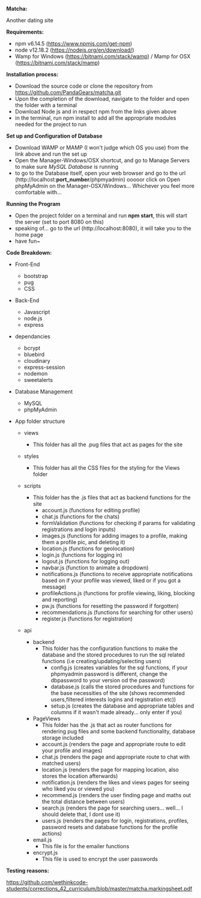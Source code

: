 **Matcha:**

Another dating site

**Requirements:**
* npm v6.14.5 (https://www.npmjs.com/get-npm)
* node v12.18.2 (https://nodejs.org/en/download/)
* Wamp for Windows (https://bitnami.com/stack/wamp) / Mamp for OSX (https://bitnami.com/stack/mamp)

**Installation process:**

* Download the source code or clone the repository from https://github.com/PandaGears/matcha.git
* Upon the completion of the download, navigate to the folder and open the folder with a terminal
* Download Node js and in respect npm from the links given above
* in the terminal, run npm install to add all the appropriate modules needed for the project to run

**Set up and Configuration of Database**

* Download WAMP or MAMP (I won't judge which OS you use) from the link above and run the set up
* Open the Manager-Windows/OSX shortcut, and go to Manage Servers to make sure *MySQL Database* is running
* to go to the Database itself, open your web browser and go to the url (http://localhost:**port_number**/phpmyadmin) ooooor click on Open phpMyAdmin on the Manager-OSX/Windows... Whichever you feel more comfortable with...

**Running the Program**

* Open the project folder on a terminal and run **npm start**, this will start the server (set to port 8080 on this)
* speaking of... go to the url (http://localhost:8080), it will take you to the home page
* have fun~

**Code Breakdown:**

* Front-End
	* bootstrap
	* pug
	* CSS

* Back-End
	* Javascript
	* node.js
	* express
* dependancies
	* bcrypt
	* bluebird
	* cloudinary
	* express-session
	* nodemon
	* sweetalerts
* Database Management
	* MySQL
	* phpMyAdmin
* App folder structure
	* views
		* This folder has all the .pug files that act as pages for the site
	* styles
		* This folder has all the CSS files for the styling for the Views folder
	* scripts
		* This folder has the .js files that act as backend functions for the site
			* account.js (functions for editing profile)
			* chat.js (functions for the chats)
			* formValidation (functions for checking if params for validating registrations and login inputs)
			* images.js (functions for adding images to a profile, making them a profile pic, and deleting it)
			* location.js (functions for geolocation)
			* login.js (functions for logging in)
			* logout.js (functions for logging out)
			* navbar.js (function to animate a dropdown)
			* notifications.js (functions to receive appropriate notifications based on if your profile was viewed, liked or if you 				got a message)
			* profileActions.js (functions for profile viewing, liking, blocking and reporting)
			* pw.js (functions for resetting the password if forgotten)
			* recommendations.js (functions for searching for other users)
			* register.js (functions for registration)
			
	* api
		* backend
			* This folder has the configuration functions to make the database and the 
				stored procedures to run the sql related functions (i.e creating/updating/selecting users)
				* config.js (creates variables for the sql functions, if your phpmyadmin password is different, change the 								dbpassword to your version od the password)
				* database.js (calls the stored procedures and functions for the base necessities of the site (shows recommended 						users,filtered interests logins and registration etc))
				* setup.js (creates the database and appropriate tables and columns if it wasn't made already... only enter if you)
		* PageViews
			* This folder has the .js that act as router functions for rendering pug files and some backend functionality, 							database storage included
			 * account.js (renders the page and appropriate route to edit your profile and images)
			 * chat.js (renders the page and appropriate route to chat with matched users)
			 * location.js (renders the page for mapping location, also stores the location afterwards)
			 * notification.js (renders the likes and views pages for seeing who liked you or viewed you)
			 * recommend.js (renders the user finding page and maths out the total distance between users)
			 * search.js (renders the page for searching users... well... I should delete that, I dont use it)
			 * users.js (renders the pages for login, registrations, profiles, password resets and database functions for the 						profile actions)
		* email.js	
			* This file is for the emailer functions
		* encrypt.js
			* This file is used to encrypt the user passwords
			
**Testing reasons:**

https://github.com/wethinkcode-students/corrections_42_curriculum/blob/master/matcha.markingsheet.pdf
